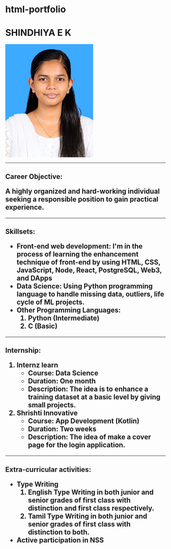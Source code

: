 # html-portfolio

<html lang="en">

<head>
  <meta charset="UTF-8">
 
  </head>
  <body>
    <h1> SHINDHIYA E K</h1>
    <img src="./1000039415.jpg"/>
    <hr>
    <h2> Career Objective:
      <p> A highly organized and hard-working individual seeking a responsible position to gain practical experience.</p>
    </h2>
    <hr>
    <h2> Skillsets:
      <ul>
        <li>Front-end web development: I'm in the process of learning the enhancement technique of front-end by using HTML, CSS, JavaScript, Node, React, PostgreSQL, Web3, and DApps</li>
        <li> Data Science: Using Python programming language to handle missing data, outliers, life cycle of ML projects.</li>
        <li> Other Programming Languages: 
          <ol>
            <li> Python (Intermediate)</li> 
            <li> C (Basic)</li>
          </ol>	
          </li>
          </ul>
    </h2>
    <hr>
    <h2> Internship:
      <ol>
        <li> Internz learn 
          <ul> 
            <li>Course: Data Science </li>
            <li>Duration: One month </li>
            <li> Description: The idea is to enhance a training dataset at a basic level by giving small projects.</li>
          </ul>
        </li>
        <li> Shrishti Innovative
          <ul> 
            <li> Course: App Development (Kotlin)</li>
            <li> Duration: Two weeks</li>
            <li> Description: The idea of make a cover page for the login application.</li>    
          </ul>
        </li>
      </ol>
    </h2>
    <hr>
    <h2> Extra-curricular activities:
      <ul>
        <li> Type Writing
          <ol>
            	<li>English Type Writing in both junior and senior grades of first class with distinction and first class respectively.</li>
              <li>Tamil Type Writing in both junior and senior grades of first class with distinction to both.</li>
          </ol>
        </li>
        <li> 	Active participation in NSS </li>
      </ul>
    </h2>
  </body>
